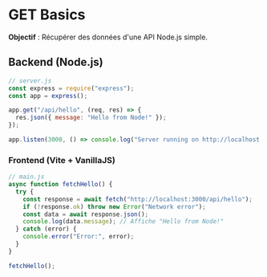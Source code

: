 # **GET Basics**

**Objectif** : Récupérer des données d'une API Node.js simple.

## **Backend (Node.js)**

```javascript
// server.js
const express = require("express");
const app = express();

app.get("/api/hello", (req, res) => {
  res.json({ message: "Hello from Node!" });
});

app.listen(3000, () => console.log("Server running on http://localhost:3000"));
```

### **Frontend (Vite + VanillaJS)**

```javascript
// main.js
async function fetchHello() {
  try {
    const response = await fetch("http://localhost:3000/api/hello");
    if (!response.ok) throw new Error("Network error");
    const data = await response.json();
    console.log(data.message); // Affiche "Hello from Node!"
  } catch (error) {
    console.error("Error:", error);
  }
}

fetchHello();
```
